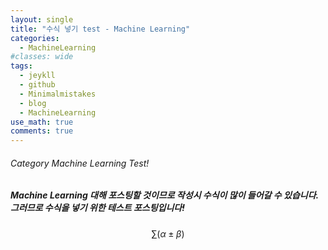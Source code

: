 ```yaml
---
layout: single
title: "수식 넣기 test - Machine Learning"
categories:
  - MachineLearning
#classes: wide
tags:
  - jeykll
  - github
  - Minimalmistakes
  - blog
  - MachineLearning
use_math: true
comments: true
---
```


###### Category Machine Learning Test!

##### Machine Learning 대해 포스팅할 것이므로 작성시 수식이 많이 들어갈 수 있습니다. 그러므로 수식을 넣기 위한 테스트 포스팅입니다!

$$\sum (\alpha \pm \beta)$$
